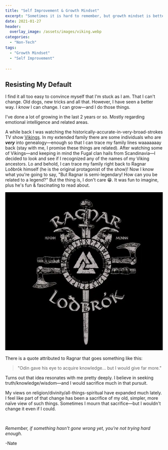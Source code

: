 ```yaml
---
title: "Self Improvement & Growth Mindset"
excerpt: "Sometimes it is hard to remember, but growth mindset is better"
date: 2021-01-27
header:
  overlay_image: /assets/images/viking.webp
categories:
  - "Non-Tech"
tags:
  - "Growth Mindset"
  - "Self Improvement"

---
```


## Resisting My Default

I find it all too easy to convince myself that I'm stuck as I am. That I can't change. Old dogs, new tricks and all that. However, I have seen a better way. I _know_ I can change. I can grow―and I do those things.

I've done a lot of growing in the last 2 years or so. Mostly regarding emotional intelligence and related areas.

A while back I was watching the historically-accurate-in-very-broad-strokes TV show [Vikings](https://www.thetvdb.com/series/vikings). In my extended family there are some individuals who are _**very**_ into genealogy―enough so that I can trace my family lines waaaaaaay back (stay with me, I promise these things are related). After watching some of Vikings―and keeping in mind the Fugal clan hails from Scandinavia―I decided to look and see if I recognized any of the names of my Viking ancestors. Lo and behold, I can trace my family right back to Ragnar Loðbrók himself (he is the original protagonist of the show)! Now I know what you're going to say, "But Ragnar is semi-legendary! How can you be related to a legend?" But the thing is, I don't care 😁. It was fun to imagine, plus he's fun & fascinating to read about.

![Ragnar Loðbrók Crest](/assets/images/ragnar.webp)

There is a quote attributed to Ragnar that goes something like this:

>"Odin gave his eye to acquire knowledge... but I would give far more."

Turns out that idea resonates with me pretty deeply. I believe in seeking truth/knowledge/wisdom―and I would sacrifice much in that pursuit.

My views on religion/divinity/all-things-spiritual have expanded much lately. I feel like part of that change has been a sacrifice of my old, simpler, more naïve view of such things. Sometimes I mourn that sacrifice―but I wouldn't change it even if I could.





<br />

_Remember, if something hasn't gone wrong yet, you're not trying hard enough._

-Nate
